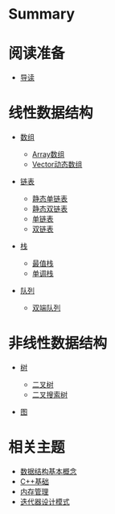 # Summary

# 阅读准备
- [导读](./Instroduction.md)

# 线性数据结构
- [数组]()
  - [Array数组]()
  - [Vector动态数组]()

- [链表]()
  - [静态单链表]()
  - [静态双链表]()
  - [单链表]()
  - [双链表]()

- [栈]()
  - [最值栈]()
  - [单调栈]()

- [队列]()
  - [双端队列]()

# 非线性数据结构

- [树]()
  - [二叉树]()
  - [二叉搜索树]()

- [图]()


# 相关主题
- [数据结构基本概念](./chapter_0.md)
- [C++基础]()
- [内存管理]()
- [迭代器设计模式]()